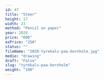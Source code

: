 ```yaml
---
id: 47
title: "Steer"
height: 17
width: 23
method: "Pencil on paper"
year: 2020
price: "600"
exPrice: "250"
status: ""
fileName: "2020-tyrekalv-paa-bornholm.jpg"
medie: "drawing"
draft: "False"
slug: "tyrekalv-paa-bornholm"
weight: "190"
---
```

